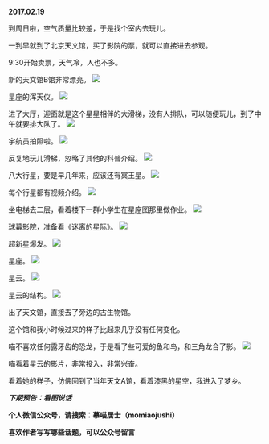 
          
**2017.02.19**

到周日啦，空气质量比较差，于是找个室内去玩儿。

一到早就到了北京天文馆，买了影院的票，就可以直接进去参观。

9:30开始卖票，天气冷，人也不多。

新的天文馆B馆非常漂亮。
![](https://pic4.zhimg.com/v2-227ac978279c0cc0d2d5ffefb0f3a6f8.jpg)


星座的浑天仪。
![](https://pic2.zhimg.com/v2-2b1b1dd21eff7916c5c417370f69e0b9.jpg)


进了大厅，迎面就是这个星星相伴的大滑梯，没有人排队，可以随便玩儿，到了中午就要排大队了。
![](https://pic3.zhimg.com/v2-3e4bb2beb8959975c8b71c2cf8a1d816.jpg)


宇航员拍照啦。
![](https://pic4.zhimg.com/v2-d3c79042f383a1a464b082d68d13a861.jpg)


反复地玩儿滑梯，忽略了其他的科普介绍。
![](https://pic1.zhimg.com/v2-5f1782fb2bd735916f52af2132183154.jpg)


八大行星，要是早几年来，应该还有冥王星。
![](https://pic4.zhimg.com/v2-3537ff3706035b02130c1803944467ea.jpg)


每个行星都有视频介绍。
![](https://pic2.zhimg.com/v2-aa82f2add6733b2c1d631245d498569e.jpg)


坐电梯去二层，看着楼下一群小学生在星座图那里做作业。
![](https://pic2.zhimg.com/v2-e7b833a9eed34725683bd1cc6345dc4e.jpg)


球幕影院，准备看《迷离的星际》。
![](https://pic4.zhimg.com/v2-9dfd9a863fe138c366deb45c867eb9a5.jpg)


超新星爆发。
![](https://pic4.zhimg.com/v2-73d684bdff3392ab510268cdf3c0ad13.jpg)


星座。
![](https://pic1.zhimg.com/v2-90ebcd9fb1b142d60afffedd8e03d4e8.jpg)


星云。
![](https://pic2.zhimg.com/v2-e7909518a674a9ec50172685767bd8b1.jpg)


星云的结构。
![](https://pic3.zhimg.com/v2-7581ea3ecbfae5516c253ae8b562b5d1.jpg)


出了天文馆，直接去了旁边的古生物馆。

这个馆和我小时候过来的样子比起来几乎没有任何变化。

喵不喜欢任何露牙齿的恐龙，于是看了些可爱的鱼和鸟，和三角龙合了影。
![](https://pic2.zhimg.com/v2-f75bc4962e9ab2fb1e1bb8dd8e6501e3.jpg)


喵看着星云的影片，非常投入，非常兴奋。

看着她的样子，仿佛回到了当年天文A馆，看着漆黑的星空，我进入了梦乡。


***下期预告：看图说话***


**个人微信公众号，请搜索：摹喵居士（momiaojushi）**

**喜欢作者写写哪些话题，可以公众号留言**

        